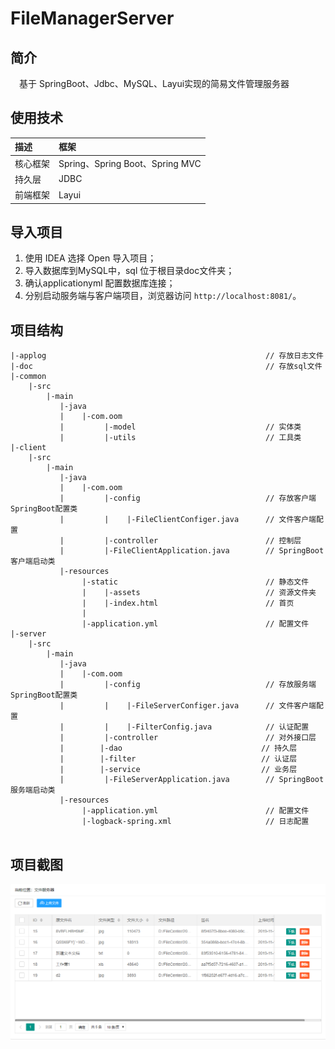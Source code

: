 # FileManagerServer

## 简介

&emsp;基于 SpringBoot、Jdbc、MySQL、Layui实现的简易文件管理服务器

## 使用技术

| 描述     | 框架                            |
| :------- | :------------------------------ |
| 核心框架 | Spring、Spring Boot、Spring MVC |
| 持久层   | JDBC                            |
| 前端框架 | Layui                           |

## 导入项目

1. 使用 IDEA 选择 Open 导入项目；
2. 导入数据库到MySQL中，sql 位于根目录doc文件夹；
3. 确认applicationyml 配置数据库连接；
4. 分别启动服务端与客户端项目，浏览器访问 `http://localhost:8081/`。 

## 项目结构

```text
|-applog                                                 // 存放日志文件
|-doc                                                    // 存放sql文件
|-common
	|-src                                            
        |-main
           |-java
           |    |-com.oom
           |         |-model                             // 实体类           
           |         |-utils                             // 工具类             
|-client
	|-src                                            
        |-main
           |-java
           |    |-com.oom
           |         |-config                            // 存放客户端SpringBoot配置类
           |         |    |-FileClientConfiger.java      // 文件客户端配置
           |         |-controller                    	 // 控制层 
           |         |-FileClientApplication.java        // SpringBoot客户端启动类              
           |-resources
                |-static                                 // 静态文件
                |    |-assets                            // 资源文件夹
                |    |-index.html                        // 首页
                |
                |-application.yml                        // 配置文件
|-server
	|-src                                            
        |-main
           |-java
           |    |-com.oom
           |         |-config                            // 存放服务端SpringBoot配置类
           |         |	  |-FileServerConfiger.java      // 文件客户端配置
           |         |	  |-FilterConfig.java            // 认证配置
           |         |-controller                    	 // 对外接口层 
           |		|-dao                    	        // 持久层 
           |		|-filter                    	    // 认证层 
           |		|-service                    	    // 业务层 
           |         |-FileServerApplication.java        // SpringBoot服务端启动类              
           |-resources     
                |-application.yml                        // 配置文件
                |-logback-spring.xml                     // 日志配置
                
```

## 项目截图

![首页](https://github.com/HungKuei/FileManagerServer/blob/master/doc/index.png)